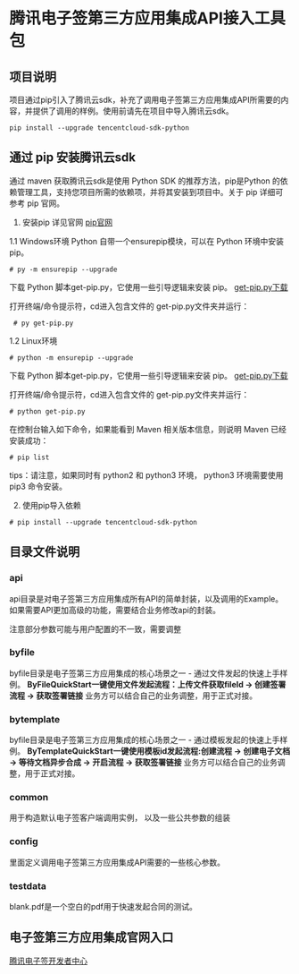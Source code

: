 # 腾讯电子签第三方应用集成API接入工具包

## 项目说明
项目通过pip引入了腾讯云sdk，补充了调用电子签第三方应用集成API所需要的内容，并提供了调用的样例。使用前请先在项目中导入腾讯云sdk。

```
pip install --upgrade tencentcloud-sdk-python
```


## 通过 pip 安装腾讯云sdk
通过 maven 获取腾讯云sdk是使用 Python SDK 的推荐方法，pip是Python 的依赖管理工具，支持您项目所需的依赖项，并将其安装到项目中。关于 pip 详细可参考 pip 官网。
1. 安装pip
详见官网
[pip官网](https://pip.pypa.io/en/stable/installing/?spm=a3c0i.o32026zh.a3.6.74134958lLSo6o)

  1.1  Windows环境
   Python 自带一个ensurepip模块，可以在 Python 环境中安装 pip。
```
# py -m ensurepip --upgrade
```

下载 Python 脚本get-pip.py，它使用一些引导逻辑来安装 pip。
[get-pip.py下载](https://bootstrap.pypa.io/get-pip.py)

打开终端/命令提示符，cd进入包含文件的 get-pip.py文件夹并运行：

```
 # py get-pip.py
```
   1.2  Linux环境
```
# python -m ensurepip --upgrade
```
下载 Python 脚本get-pip.py，它使用一些引导逻辑来安装 pip。
[get-pip.py下载](https://bootstrap.pypa.io/get-pip.py)

打开终端/命令提示符，cd进入包含文件的 get-pip.py文件夹并运行：
```
# python get-pip.py
```

在控制台输入如下命令，如果能看到 Maven 相关版本信息，则说明 Maven 已经安装成功：
```
# pip list
```

tips：请注意，如果同时有 python2 和 python3 环境， python3 环境需要使用 pip3 命令安装。

2. 使用pip导入依赖

```
# pip install --upgrade tencentcloud-sdk-python
```

## 目录文件说明
### api
api目录是对电子签第三方应用集成所有API的简单封装，以及调用的Example。
如果需要API更加高级的功能，需要结合业务修改api的封装。

注意部分参数可能与用户配置的不一致，需要调整

### byfile
byfile目录是电子签第三方应用集成的核心场景之一 - 通过文件发起的快速上手样例。
**ByFileQuickStart一键使用文件发起流程：上传文件获取fileId -> 创建签署流程 -> 获取签署链接**
业务方可以结合自己的业务调整，用于正式对接。

### bytemplate
byfile目录是电子签第三方应用集成的核心场景之一 - 通过模板发起的快速上手样例。
**ByTemplateQuickStart一键使用模板id发起流程:创建流程 -> 创建电子文档 -> 等待文档异步合成 -> 开启流程 -> 获取签署链接**
业务方可以结合自己的业务调整，用于正式对接。

### common
用于构造默认电子签客户端调用实例， 以及一些公共参数的组装

### config
里面定义调用电子签第三方应用集成API需要的一些核心参数。

### testdata
blank.pdf是一个空白的pdf用于快速发起合同的测试。

## 电子签第三方应用集成官网入口
[腾讯电子签开发者中心](https://qian.tencent.com/developers/partner/overview)